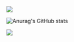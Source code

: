 <img src="https://capsule-render.vercel.app/api?type=waving&color=31363F&height=150&section=header&text=Seongwook&fontSize=45&fontColor=EEEEEE" />



![Anurag's GitHub stats](https://github-readme-stats.vercel.app/api?username=danieiOS&show_icons=true&theme=gruvbox_light)   


<img src="https://capsule-render.vercel.app/api?type=waving&color=31363F&height=150&section=footer" />


